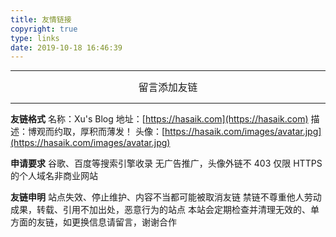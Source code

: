 ```yaml
---
title: 友情链接
copyright: true
type: links
date: 2019-10-18 16:46:39
---
```


***

<div style="text-align:center;font-size: 1.125em;">
    <span class="with-love" id="myheartbeat">
    <i class="fa fa-heartbeat"></i></span>
    留言添加友链
    <span class="with-love" id="myheartbeat">
    <i class="fa fa-heartbeat"></i></span>
</div>
  
***
  
<div class="note success">

   <strong>友链格式</strong>
   名称：Xu's Blog
   地址：[https://hasaik.com](https://hasaik.com)
   描述：博观而约取，厚积而薄发！
   头像：[https://hasaik.com/images/avatar.jpg](https://hasaik.com/images/avatar.jpg)
</div>

<div class="note danger">

   <strong>申请要求</strong>
   谷歌、百度等搜索引擎收录
   无广告推广，头像外链不 403
   仅限 HTTPS 的个人域名非商业网站
</div>

<div class="note warning">

   <strong>友链申明</strong>
   站点失效、停止维护、内容不当都可能被取消友链
   禁链不尊重他人劳动成果，转载、引用不加出处，恶意行为的站点
   本站会定期检查并清理无效的、单方面的友链，如更换信息请留言，谢谢合作
</div>

<style>
.posts-expand .post-body h2::before {
    display: none
}
#links .with-love {
     color: #808080 !important;
 }
</style>
